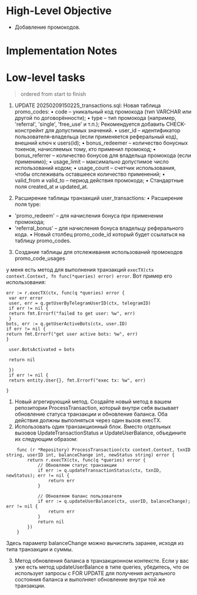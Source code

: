 # High-Level Objective
- Добавление промокодов.

# Implementation Notes


# Low-level tasks
> ordered from start to finish


1. UPDATE 20250209150225_transactions.sql: Новая таблица promo_codes:
   • code – уникальный код промокода (тип VARCHAR или другой по договорённости);
   • type – тип промокода (например, 'referral', 'single', 'free_use' и т.п.);
   Рекомендуется добавить CHECK-констрейнт для допустимых значений.
   • user_id – идентификатор пользователя-владельца (если применяется реферальный код), внешний ключ к users(id);
   • bonus_redeemer – количество бонусных токенов, начисляемых тому, кто применил промокод;
   • bonus_referrer – количество бонусов для владельца промокода (если применимо);
   • usage_limit – максимально допустимое число использований кодом;
   • usage_count – счетчик использования, чтобы отслеживать оставшееся количество применений;
   • valid_from и valid_to – период действия промокода;
   • Стандартные поля created_at и updated_at.

2. Расширение таблицы транзакций user_transactions:
• Расширение поля type:
- 'promo_redeem' – для начисления бонуса при применении промокода;
- 'referral_bonus' – для начисления бонуса владельцу реферального кода.
• Новый столбец promo_code_id который будет ссылаться на таблицу promo_codes.

3. Создание таблицы для отслеживания использований промокодов promo_code_usages



у меня есть метод для выполнения транзакций `execTX(ctx context.Context, fn func(*queries) error) error`. Вот пример его использования:
```
err := r.execTX(ctx, func(q *queries) error {
 var err error
 user, err = q.getUserByTelegramUserID(ctx, telegramID)
 if err != nil {
 return fmt.Errorf("failed to get user: %w", err)
 }
bots, err := q.getUserActiveBots(ctx, user.ID)
if err != nil {
return fmt.Errorf("get user active bots: %w", err)
}

 user.BotsActivated = bots

 return nil

 })
 if err != nil {
 return entity.User{}, fmt.Errorf("exec tx: %w", err)

}
```


1. Новый агрегирующий метод.
Создайте новый метод в вашем репозитории ProcessTransaction, который внутри себя вызывает обновление статуса транзакции и обновление баланса. Оба действия должны выполняться
через один вызов execTX.                                                                                                                                                                                        
2. Использовать один транзакционный блок.
Вместо отдельных вызовов UpdateTransactionStatus и UpdateUserBalance, объедините их следующим образом:
```
    func (r *Repository) ProcessTransaction(ctx context.Context, txnID string, userID int, balanceChange int, newStatus string) error {                                                                           
        return r.execTX(ctx, func(q *queries) error {                                                                                                                                                              
            // Обновляем статус транзакции                                                                                                                                                                         
            if err := q.updateTransactionStatus(ctx, txnID, newStatus); err != nil {                                                                                                                               
                return err                                                                                                                                                                                         
            }                                                                                                                                                                                                      
                                                                                                                                                                                                                   
            // Обновляем баланс пользователя                                                                                                                                                                       
            if err := q.updateUserBalance(ctx, userID, balanceChange); err != nil {                                                                                                                                
                return err                                                                                                                                                                                         
            }                                                                                                                                                                                                      
            return nil                                                                                                                                                                                             
        })                                                                                                                                                                                                         
    }                                                                                                                                                                                                              
```
   Здесь параметр balanceChange можно вычислить заранее, исходя из типа транзакции и суммы.  

3. Метод обновления баланса в транзакционном контексте.
   Если у вас уже есть метод updateUserBalance в типе queries, убедитесь, что он использует запросы с FOR UPDATE для получения актуального состояния баланса и выполняет обновление внутри той же транзакции.      
 

